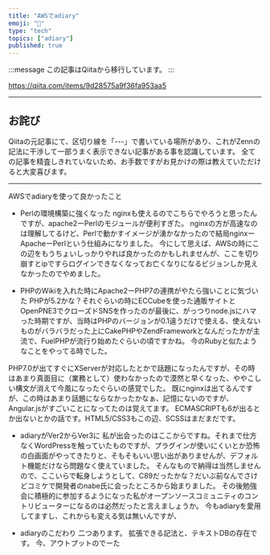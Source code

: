 ```yaml
---
title: "AWSでadiary"
emoji: "📝"
type: "tech"
topics: ["adiary"]
published: true
---
```


:::message
この記事はQiitaから移行しています。
:::

https://qiita.com/items/9d28575a9f36fa953aa5

-----

## お詫び
Qiitaの元記事にて、区切り線を「---」で書いている場所があり、これがZennの記法に干渉して一部うまく表示できない記事がある事を認識しています。
全ての記事を精査しきれていないため、お手数ですがお見かけの際は教えていただけると大変喜びます。

-----

AWSでadiaryを使って良かったこと

* Perlの環境構築に強くなった
nginxも使えるのでこちらでやろうと思ったんですが、apache2ーPerlのモジュールが便利すぎた。
nginxの方が高速なのは理解してるけど、Perlで動かすイメージが湧かなかったので結局nginxーApacheーPerlという仕組みになりました。
今にして思えば、AWSの時にこの辺をもうちょいしっかりやれば良かったのかもしれませんが、ここを切り崩すとipですらログインできなくなってお亡くなりになるビジョンしか見えなかったのでやめました。

* PHPのWikiを入れた時にApache2ーPHP7の連携がやたら強いことに気づいた
PHPが5.2かな？それぐらいの時にECCubeを使った通販サイトとOpenPNE3でクローズドSNSを作ったのが最後に、がっつりnode.jsにハマった時期ですが、当時はPHPのバージョンが0.1違うだけで使える、使えないものがバラバラだった上にCakePHPやZendFrameworkとなんだったかが主流で、FuelPHPが流行り始めたぐらいの頃ですかね。
今のRubyと似たようなことをやってる時でした。

PHP7.0が出てすぐにXServerが対応したとかで話題になったんですが、その時はあまり真面目に（業務として）使わなかったので漠然と早くなった、ややこしい構文が消えて今風になったぐらいの感覚でした。
既にnginxは出てるんですが、この時はあまり話題にならなかったかなぁ、記憶にないのですが、Angular.jsがすごいことになってたのは覚えてます。
ECMASCRIPTも6が出るとか出ないとかの話です。HTML5/CSS3もこの辺、SCSSはまだまだです。

* adiaryがVer2からVer3に
私が出会ったのはここからですね。それまで仕方なくWordPressを触っていたものですが、プラグインが使いにくいとか恐怖の白画面がやってきたりと、そもそもいい思い出がありませんが、デフォルト機能だけなら問題なく使えていました。
そんなもので納得は当然しませんので、ここいらで転身しようとして、C89だったかな？だいぶ前なんでさけどコミケで開発者のnabe氏に会ったところから始まりました。
その後勉強会に積極的に参加するようになった私がオープンソースコミュニティのコントリビューターになるのは必然だったと言えましょうか。
今もadiaryを愛用してますし、これからも変える気は無いんですが、

* adiaryのこだわり
二つあります。
拡張できる記法と、テキストDBの存在です。
今、アウトプットのでーた

